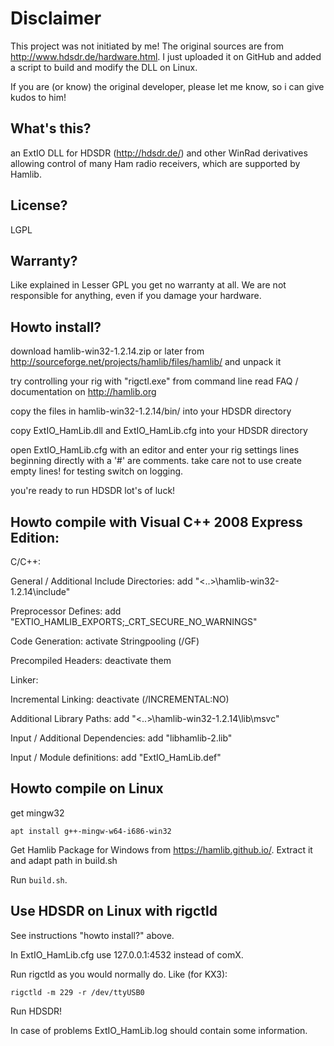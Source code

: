 # Disclaimer

This project was not initiated by me!
The original sources are from http://www.hdsdr.de/hardware.html.
I just uploaded it on GitHub and added a script to build and modify the DLL on Linux.

If you are (or know) the original developer, please let me know, so i can give kudos to him!

## What's this?

an ExtIO DLL for HDSDR (http://hdsdr.de/) and other WinRad derivatives
allowing control of many Ham radio receivers, which are supported by Hamlib.

## License?

LGPL

## Warranty?

Like explained in Lesser GPL you get no warranty at all.
We are not responsible for anything, even if you damage your hardware.

## Howto install?

download hamlib-win32-1.2.14.zip or later
from http://sourceforge.net/projects/hamlib/files/hamlib/
and unpack it

try controlling your rig with "rigctl.exe" from command line
read FAQ / documentation on
http://hamlib.org

copy the files in hamlib-win32-1.2.14/bin/ into your HDSDR directory

copy ExtIO_HamLib.dll and ExtIO_HamLib.cfg  into your HDSDR directory

open ExtIO_HamLib.cfg with an editor and enter your rig settings
lines beginning directly with a '#' are comments.
take care not to use create empty lines! for testing switch on logging.

you're ready to run HDSDR
lot's of luck!

## Howto compile with Visual C++ 2008 Express Edition:

C/C++:

General / Additional Include Directories:
add "<..>\hamlib-win32-1.2.14\include"

Preprocessor Defines:
add "EXTIO_HAMLIB_EXPORTS;_CRT_SECURE_NO_WARNINGS"

Code Generation:
activate Stringpooling (/GF)

Precompiled Headers:
deactivate them


Linker:

Incremental Linking:
deactivate (/INCREMENTAL:NO)

Additional Library Paths:
add "<..>\hamlib-win32-1.2.14\lib\msvc"

Input / Additional Dependencies:
add "libhamlib-2.lib"

Input / Module definitions:
add "ExtIO_HamLib.def"

## Howto compile on Linux

get mingw32

```
apt install g++-mingw-w64-i686-win32
```

Get Hamlib Package for Windows from https://hamlib.github.io/.
Extract it and adapt path in build.sh

Run ```build.sh```.

## Use HDSDR on Linux with rigctld

See instructions "howto install?" above.

In ExtIO_HamLib.cfg use 127.0.0.1:4532 instead of comX.

Run rigctld as you would normally do.
Like (for KX3):
```
rigctld -m 229 -r /dev/ttyUSB0
```

Run HDSDR!

In case of problems ExtIO_HamLib.log should contain some information.
